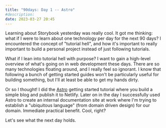 ```yaml
---
title: "90days: Day 1 -- Astro"
#description: 
date: 2023-03-27 20:45
---
```


Learning about Storybook yesterday was really cool. It got me thinking: what if I were to learn about one technology per day for the next 90 days? I encountered the concept of "tutorial hell", and how it's important to really important to build a personal project instead of just following tutorials.

What if I lean into tutorial hell with purpose? I want to gain a high-level overview of what's going on in web development these days. There are so many technologies floating around, and I really feel so ignorant. I know that following a bunch of getting started guides won't be particularly useful for building something, but I'll at least be able to get my hands dirty.

Or so I thought! I did the [Astro](https://docs.astro.build/en/tutorial/0-introduction/) getting started tutorial where you build a simple blog and publish it to Netlify. Later on in the day I successfully used Astro to create an internal documentation site at work where I'm trying to establish a "ubiquitous language" (from domain driven design) for our domain. Immediate practical benefit. Cool, right?

Let's see what the next day holds.
